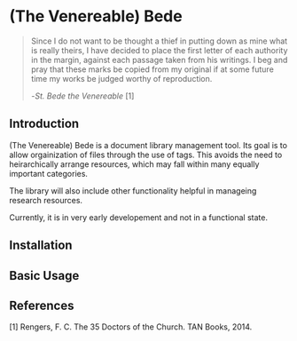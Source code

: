 # (The Venereable) Bede

> Since I do not want to be thought a thief in putting down as mine what is really theirs, I have decided to place the first letter of each authority in the margin, against each passage taken from his writings.
> I beg and pray that these marks be copied from my original if at some future time my works be judged worthy of reproduction.
> 
> -*St. Bede the Venereable* [1]

## Introduction
(The Venereable) Bede is a document library management tool.
Its goal is to allow orgainization of files through the use of tags.
This avoids the need to heirarchically arrange resources, which may fall within many equally important categories.

The library will also include other functionality helpful in manageing research resources.

Currently, it is in very early developement and not in a functional state.

## Installation

## Basic Usage

## References
[1] Rengers, F. C. The 35 Doctors of the Church. TAN Books, 2014.
